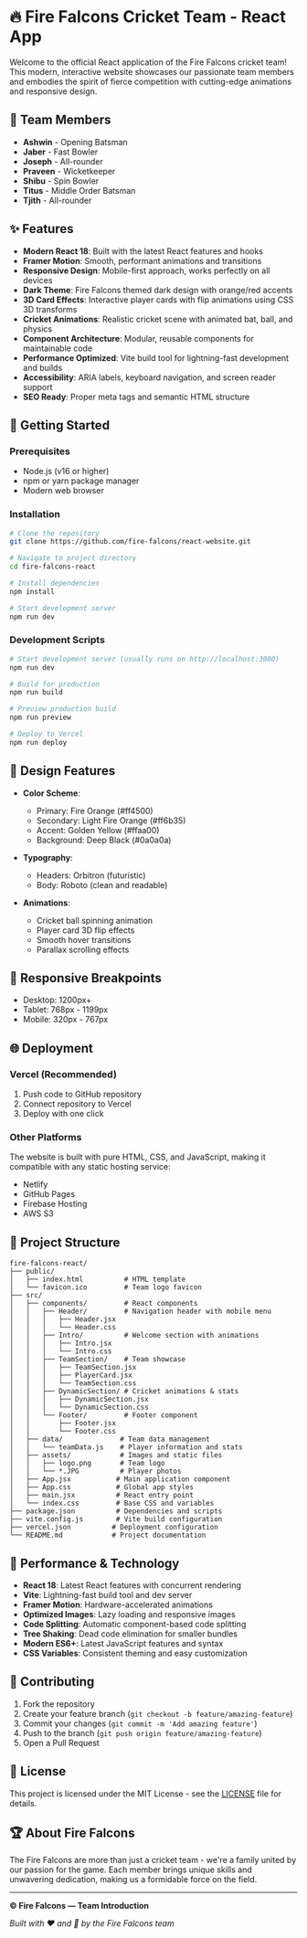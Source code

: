 # 🔥 Fire Falcons Cricket Team - React App

Welcome to the official React application of the Fire Falcons cricket team! This modern, interactive website showcases our passionate team members and embodies the spirit of fierce competition with cutting-edge animations and responsive design.

## 🏏 Team Members

- **Ashwin** - Opening Batsman
- **Jaber** - Fast Bowler  
- **Joseph** - All-rounder
- **Praveen** - Wicketkeeper
- **Shibu** - Spin Bowler
- **Titus** - Middle Order Batsman
- **Tjith** - All-rounder

## ✨ Features

- **Modern React 18**: Built with the latest React features and hooks
- **Framer Motion**: Smooth, performant animations and transitions
- **Responsive Design**: Mobile-first approach, works perfectly on all devices
- **Dark Theme**: Fire Falcons themed dark design with orange/red accents
- **3D Card Effects**: Interactive player cards with flip animations using CSS 3D transforms
- **Cricket Animations**: Realistic cricket scene with animated bat, ball, and physics
- **Component Architecture**: Modular, reusable components for maintainable code
- **Performance Optimized**: Vite build tool for lightning-fast development and builds
- **Accessibility**: ARIA labels, keyboard navigation, and screen reader support
- **SEO Ready**: Proper meta tags and semantic HTML structure

## 🚀 Getting Started

### Prerequisites
- Node.js (v16 or higher)
- npm or yarn package manager
- Modern web browser

### Installation
```bash
# Clone the repository
git clone https://github.com/fire-falcons/react-website.git

# Navigate to project directory
cd fire-falcons-react

# Install dependencies
npm install

# Start development server
npm run dev
```

### Development Scripts
```bash
# Start development server (usually runs on http://localhost:3000)
npm run dev

# Build for production
npm run build

# Preview production build
npm run preview

# Deploy to Vercel
npm run deploy
```

## 🎨 Design Features

- **Color Scheme**: 
  - Primary: Fire Orange (#ff4500)
  - Secondary: Light Fire Orange (#ff6b35)
  - Accent: Golden Yellow (#ffaa00)
  - Background: Deep Black (#0a0a0a)

- **Typography**: 
  - Headers: Orbitron (futuristic)
  - Body: Roboto (clean and readable)

- **Animations**:
  - Cricket ball spinning animation
  - Player card 3D flip effects
  - Smooth hover transitions
  - Parallax scrolling effects

## 📱 Responsive Breakpoints

- Desktop: 1200px+
- Tablet: 768px - 1199px
- Mobile: 320px - 767px

## 🌐 Deployment

### Vercel (Recommended)
1. Push code to GitHub repository
2. Connect repository to Vercel
3. Deploy with one click

### Other Platforms
The website is built with pure HTML, CSS, and JavaScript, making it compatible with any static hosting service:
- Netlify
- GitHub Pages
- Firebase Hosting
- AWS S3

## 📂 Project Structure

```
fire-falcons-react/
├── public/
│   ├── index.html          # HTML template
│   └── favicon.ico         # Team logo favicon
├── src/
│   ├── components/         # React components
│   │   ├── Header/         # Navigation header with mobile menu
│   │   │   ├── Header.jsx
│   │   │   └── Header.css
│   │   ├── Intro/          # Welcome section with animations
│   │   │   ├── Intro.jsx
│   │   │   └── Intro.css
│   │   ├── TeamSection/    # Team showcase
│   │   │   ├── TeamSection.jsx
│   │   │   ├── PlayerCard.jsx
│   │   │   └── TeamSection.css
│   │   ├── DynamicSection/ # Cricket animations & stats
│   │   │   ├── DynamicSection.jsx
│   │   │   └── DynamicSection.css
│   │   └── Footer/         # Footer component
│   │       ├── Footer.jsx
│   │       └── Footer.css
│   ├── data/              # Team data management
│   │   └── teamData.js    # Player information and stats
│   ├── assets/            # Images and static files
│   │   ├── logo.png       # Team logo
│   │   └── *.JPG          # Player photos
│   ├── App.jsx           # Main application component
│   ├── App.css           # Global app styles
│   ├── main.jsx          # React entry point
│   └── index.css         # Base CSS and variables
├── package.json          # Dependencies and scripts
├── vite.config.js        # Vite build configuration
├── vercel.json          # Deployment configuration
└── README.md            # Project documentation
```

## 🎯 Performance & Technology

- **React 18**: Latest React features with concurrent rendering
- **Vite**: Lightning-fast build tool and dev server
- **Framer Motion**: Hardware-accelerated animations
- **Optimized Images**: Lazy loading and responsive images
- **Code Splitting**: Automatic component-based code splitting
- **Tree Shaking**: Dead code elimination for smaller bundles
- **Modern ES6+**: Latest JavaScript features and syntax
- **CSS Variables**: Consistent theming and easy customization

## 🤝 Contributing

1. Fork the repository
2. Create your feature branch (`git checkout -b feature/amazing-feature`)
3. Commit your changes (`git commit -m 'Add amazing feature'`)
4. Push to the branch (`git push origin feature/amazing-feature`)
5. Open a Pull Request

## 📄 License

This project is licensed under the MIT License - see the [LICENSE](LICENSE) file for details.

## 🏆 About Fire Falcons

The Fire Falcons are more than just a cricket team - we're a family united by our passion for the game. Each member brings unique skills and unwavering dedication, making us a formidable force on the field.

---

**© Fire Falcons — Team Introduction**

*Built with ❤️ and 🏏 by the Fire Falcons team*
